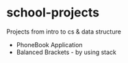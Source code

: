 # school-projects
Projects from intro to cs & data structure
* PhoneBook Application
* Balanced Brackets - by using stack
